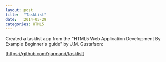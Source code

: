 ```yaml
---
layout: post
title:  "TaskList"
date:   2014-05-29 
categories: HTML5 
---
```


Created a tasklist app from the "HTML5 Web Application Development By Example Beginner's guide" by J.M. Gustafson:

[https://github.com/rjarmand/tasklist]

